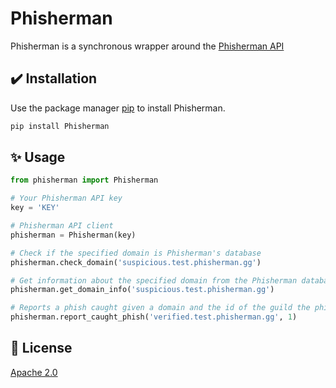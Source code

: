 # Phisherman

Phisherman is a synchronous wrapper around the [Phisherman API](https://phisherman.gg)

## ✔️ Installation

Use the package manager [pip](https://pip.pypa.io/en/stable/) to install Phisherman.

```bash
pip install Phisherman
```

## ✨ Usage

```python
from phisherman import Phisherman

# Your Phisherman API key
key = 'KEY'

# Phisherman API client
phisherman = Phisherman(key)

# Check if the specified domain is Phisherman's database
phisherman.check_domain('suspicious.test.phisherman.gg')

# Get information about the specified domain from the Phisherman database
phisherman.get_domain_info('suspicious.test.phisherman.gg')

# Reports a phish caught given a domain and the id of the guild the phish was caught in
phisherman.report_caught_phish('verified.test.phisherman.gg', 1)
```

## 🚩 License
[Apache 2.0](https://choosealicense.com/licenses/apache-2.0/)
